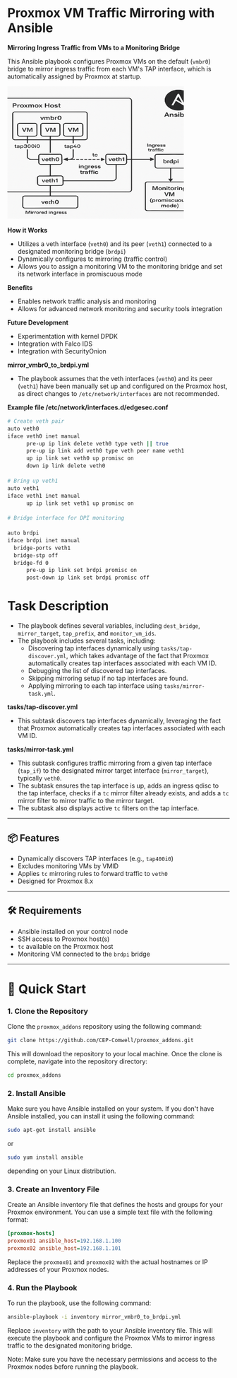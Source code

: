 # Proxmox VM Traffic Mirroring with Ansible

**Mirroring Ingress Traffic from VMs to a Monitoring Bridge**

This Ansible playbook configures Proxmox VMs on the default (`vmbr0`) bridge to mirror ingress traffic from each VM's TAP interface, which is automatically assigned by Proxmox at startup.

<img src="blob/images/monitor_vmbr0_to_brdpi.png" width="400" height="300">

**How it Works**

* Utilizes a veth interface (`veth0`) and its peer (`veth1`) connected to a designated monitoring bridge (`brdpi`)
* Dynamically configures tc mirroring (traffic control)
* Allows you to assign a monitoring VM to the monitoring bridge and set its network interface in promiscuous mode

**Benefits**

* Enables network traffic analysis and monitoring
* Allows for advanced network monitoring and security tools integration

**Future Development**

* Experimentation with kernel DPDK
* Integration with Falco IDS
* Integration with SecurityOnion


**mirror_vmbr0_to_brdpi.yml**

* The playbook assumes that the veth interfaces (`veth0`) and its peer (`veth1`) have been manually set up and configured on the Proxmox host, as direct changes to `/etc/network/interfaces` are not recommended.

**Example file /etc/network/interfaces.d/edgesec.conf**

  ```bash
# Create veth pair
auto veth0
iface veth0 inet manual
        pre-up ip link delete veth0 type veth || true
        pre-up ip link add veth0 type veth peer name veth1
        up ip link set veth0 up promisc on
        down ip link delete veth0

# Bring up veth1
auto veth1
iface veth1 inet manual
        up ip link set veth1 up promisc on

# Bridge interface for DPI monitoring

auto brdpi
iface brdpi inet manual
	bridge-ports veth1
	bridge-stp off
	bridge-fd 0
        pre-up ip link set brdpi promisc on
        post-down ip link set brdpi promisc off 
  ```
# Task Description

* The playbook defines several variables, including `dest_bridge`, `mirror_target`, `tap_prefix`, and `monitor_vm_ids`.
* The playbook includes several tasks, including:
	+ Discovering tap interfaces dynamically using `tasks/tap-discover.yml`, which takes advantage of the fact that Proxmox automatically creates tap interfaces associated with each VM ID.
	+ Debugging the list of discovered tap interfaces.
	+ Skipping mirroring setup if no tap interfaces are found.
	+ Applying mirroring to each tap interface using `tasks/mirror-task.yml`.

**tasks/tap-discover.yml**

* This subtask discovers tap interfaces dynamically, leveraging the fact that Proxmox automatically creates tap interfaces associated with each VM ID.

**tasks/mirror-task.yml**

* This subtask configures traffic mirroring from a given tap interface (`tap_if`) to the designated mirror target interface (`mirror_target`), typically `veth0`.
* The subtask ensures the tap interface is up, adds an ingress qdisc to the tap interface, checks if a `tc` mirror filter already exists, and adds a `tc` mirror filter to mirror traffic to the mirror target.
* The subtask also displays active `tc` filters on the tap interface.

---

## 📦 Features

- Dynamically discovers TAP interfaces (e.g., `tap400i0`)
- Excludes monitoring VMs by VMID
- Applies `tc` mirroring rules to forward traffic to `veth0`
- Designed for Proxmox 8.x

---

## 🛠 Requirements

- Ansible installed on your control node
- SSH access to Proxmox host(s)
- `tc` available on the Proxmox host
- Monitoring VM connected to the `brdpi` bridge

---

# 🚀 Quick Start

### 1. Clone the Repository

Clone the `proxmox_addons` repository using the following command:
```bash
git clone https://github.com/CEP-Comwell/proxmox_addons.git
```
This will download the repository to your local machine. Once the clone is complete, navigate into the repository directory:
```bash
cd proxmox_addons
```

### 2. Install Ansible

Make sure you have Ansible installed on your system. If you don't have Ansible installed, you can install it using the following command:
```bash
sudo apt-get install ansible
```
or
```bash
sudo yum install ansible
```
depending on your Linux distribution.

### 3. Create an Inventory File

Create an Ansible inventory file that defines the hosts and groups for your Proxmox environment. You can use a simple text file with the following format:
```ini
[proxmox-hosts]
proxmox01 ansible_host=192.168.1.100
proxmox02 ansible_host=192.168.1.101
```
Replace the `proxmox01` and `proxmox02` with the actual hostnames or IP addresses of your Proxmox nodes.

### 4. Run the Playbook

To run the playbook, use the following command:
```bash
ansible-playbook -i inventory mirror_vmbr0_to_brdpi.yml
```
Replace `inventory` with the path to your Ansible inventory file. This will execute the playbook and configure the Proxmox VMs to mirror ingress traffic to the designated monitoring bridge.

Note: Make sure you have the necessary permissions and access to the Proxmox nodes before running the playbook.


